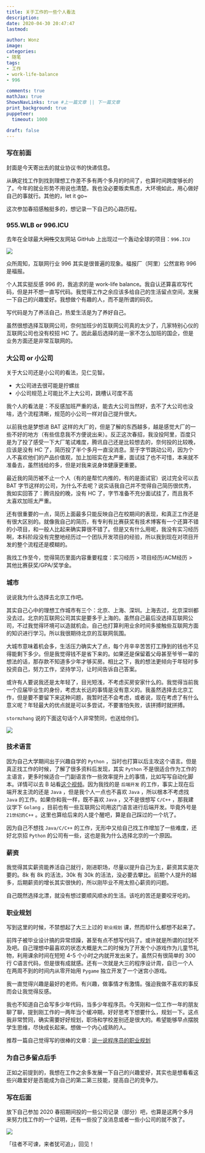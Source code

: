 ```yaml
---
title: 关于工作的一些个人看法
description: 
date: 2020-04-30 20:47:47
lastmod:

author: Wonz
image: 
categories:
- 随笔
tags:
- 工作
- work-life-balance
- 996

comments: true
mathJax: true
ShowsNavLinks: true #上一篇文章 || 下一篇文章
print_background: true
puppeteer:
  timeout: 1000

draft: false
---
```

### 写在前面

封面是今天寄出去的就业协议书的快递信息。

从确定找工作到找到理想工作差不多有两个多月的时间了，也算时间跨度够长的了。今年的就业形势不用说也清楚。我也没必要贩卖焦虑，大环境如此，用心做好自己的事就行。其他的，let it go~

这次参加春招感触挺多的，想记录一下自己的心路历程。

### 955.WLB or 996.ICU

去年在全球最大~~同性~~交友网站 GitHub 上出现过一个轰动全球的项目：`996.ICU`

![](https://raw.githubusercontent.com/Wonz5130/My-Private-ImgHost/master/img/Snipaste_2020-04-30_21-02-35.jpg)

众所周知，互联网行业 996 其实是很普遍的现象。福报厂（阿里）公然宣称 996 是福报。

个人其实挺反感 996 的，我追求的是 work-life balance。我自认还算喜欢写代码，但是并不想一直写代码。我觉得工作之余应该多给自己的生活留点空间，发展一下自己的兴趣爱好。我想做个有趣的人，而不是所谓的码农。

写代码是为了养活自己，热爱生活是为了养好自己。

虽然很想选择互联网公司，奈何加班少的互联网公司真的太少了，几家特别心仪的互联网公司也没有校招 HC 了。因此最后选择的是一家不怎么加班的国企，但是业务方面还是非常互联网的。

### 大公司 or 小公司

关于大公司还是小公司的看法，见仁见智。

* 大公司进去很可能是拧螺丝
* 小公司规范上可能比不上大公司，跳槽认可度不高

我个人的看法是：不反感加班严重的话，能去大公司当然好，去不了大公司也没啥，选个流程清晰，规范的小公司一样对自己提升很大。

以前我也是梦想进 BAT 这样的大厂的，但是了解的东西越多，越是感觉大厂的一些不好的地方（有些信息我不方便说出来）。反正这次春招，我没投阿里，百度只是为了投了感受一下大厂笔试难度，腾讯自己还是比较想去的，奈何投的比较晚，应该是没有 HC 了，简历投了半个多月一直没消息。至于字节跳动公司，因为个人不喜欢他们的产品价值观，加上加班实在太严重，面试挂了也不可惜，本来就不准备去，虽然钱给的多，但是对我来说身体健康更重要。

最近我的简历被不止一个人（有的是帮忙内推的，有的是面试官）说过完全可以去 BAT 字节这样的公司，为什么不去呢？说实话我自己并不觉得自己简历很优秀，我如实回答了：腾讯投的晚，没有 HC 了，字节准备不充分面试挂了，而且我不太喜欢加班太严重。

还有很重要的一点，简历上面最多只能反映自己在校期间的表现，和真正工作还是有很大区别的。就像我自己的简历，有专利有比赛获奖有技术博客有一个还算不错的小项目，和一般人比起来确实算很不错了。但是又有什么用呢，我没有实习经历啊，本科阶段没有完整地经历过一个团队开发项目的经验，所以我到现在对项目开发的整个流程还是模糊的。

我找工作至今，觉得简历里面内容重要程度：实习经历 > 项目经历/ACM经历 > 其他比赛获奖/GPA/奖学金。

### 城市

说说我为什么选择去北京工作吧。

其实自己心中的理想工作城市有三个：北京、上海、深圳。上海去过，北京深圳都没去过。北京的互联网公司其实是要多于上海的。虽然自己最后没选择互联网公司，不过我觉得环境可以造就机会。自己也打算利用业余时间多接触些互联网方面的知识进行学习。所以我很期待北京的互联网氛围。

大城市意味着机会多，生活压力确实大了点，每个月辛辛苦苦打工挣到的钱也不见得能剩下多少。但是我觉得钱不是省下来的。如果还是保留着父母甚至爷爷一辈的想法的话，那存款不知道多少年才够买房。相比之下，我的想法更倾向于年轻时多投资自己，努力工作，坚持学习，让时间告诉自己答案。

或许有人要说我还是太年轻了，目光短浅，不考虑买房安家什么的。我觉得当前我一个应届毕业生的身份，考虑太长远的事情是没有意义的。我虽然选择去北京工作，但是要不要留下来这种问题，我暂时还不会考虑，或者说，现在考虑了有什么意义呢？年轻最大的优点就是可以多尝试，不要害怕失败，该拼搏时就拼搏。

`stormzhang` 说的下面这句话个人非常赞同，也送给你们。

![](https://raw.githubusercontent.com/Wonz5130/My-Private-ImgHost/master/img/Snipaste_2020-04-30_21-40-20.jpg)

### 技术语言

因为自己大学期间出于兴趣自学的 `Python` ，当时也打算以后主攻这个语言。但是真正找工作的时候，了解了很多资料后发现，其实 `Python` 不是很适合作为工作的主语言，更多时候适合一门副语言作一些效率提升上的事情，比如写写自动化脚本。详情可以去 B 站看[这个视频](https://www.bilibili.com/video/BV1vt411n7WX)。因为我找的是 `后端开发` 的工作，事实上现在后端开发主流的还是 `Java` ，但是我个人一点也不喜欢 `Java` ，所以根本不考虑找 `Java` 的工作。如果你和我一样，既不喜欢 `Java` ，又不是很想写 `C/C++` ，那我建议学下 `Golang` ，目前也有一些互联网公司用这门语言进行后端开发。毕竟外号是 `21世纪的C++` 。这里也算给后来的人提个醒吧，算是自己踩过的一个坑了。

因为自己不想找 `Java/C/C++` 的工作，无形中又给自己找工作增加了一些难度，还好北京招 `Python` 的公司有一些，这也是我为什么选择北京的一个原因。

### 薪资

我觉得其实薪资能养活自己就行，刚进职场，尽量以提升自己为主，薪资其实是次要的。8k 有 8k 的活法，30k 有 30k 的活法，没必要去攀比。前期个人提升的越多，后期薪资的增长其实很快的，所以刚毕业不用太担心薪资的问题。

自己既然选择北漂，就没有想过要顺风顺水的生活。该吃的苦还是要咬牙吃的。

### 职业规划

写到这里的时候，不禁想起了大三上过的 `职业规划` 课，然而却什么都想不起来了。

前阵子被毕业设计搞的异常烦躁，甚至有点不想写代码了。或许就是所谓的过犹不及吧。自己理想中最喜欢的状态大概是大二的时候为了开发个小游戏作为儿童节礼物，利用课余时间在短短 4-5 个小时之内就开发出来了。虽然只有很简单的 300 行 C语言代码，但是很有成就感。还有一次就是大三的程序设计周，自已一个人在两周不到的时间内从零开始用 `Pygame` 独立开发了一个迷宫小游戏。

我一直觉得兴趣是最好的老师。有兴趣，做事情才有激情。强迫我做不喜欢的事反而会让我觉得反感。

我也不知道自己会写多少年代码，当多少年程序员。今天刚和一位工作一年的朋友聊了聊，提到刚工作的一两年当个缓冲期，好好思考下想要什么，规划一下。这点我非常赞同，确实需要好好规划，职场和学校差别还是很大的。希望能够早点摆脱学生思维，尽快成长起来。想做一个内心成熟的人。

推荐一篇自己觉得写的很棒的文章：[说一说程序员的职业规划](http://losergogogo.com/article/1565256150386)

### 为自己多留点后手

正如之前提到的，我想在工作之余多发展一下自己的兴趣爱好，其实也是想看看这些兴趣爱好是否能成为自己的第二第三技能，提高自己的竞争力。

### 写在后面

放下自己参加 2020 春招期间投的一些公司记录（部分）吧，也算是这两个多月来努力找工作的一个证明，还有一些投了没消息或者一些小公司的就不放了。

![](https://raw.githubusercontent.com/Wonz5130/My-Private-ImgHost/master/img/Snipaste_2020-05-07_19-52-43.jpg)

「往者不可谏，来者犹可追」，回见！
